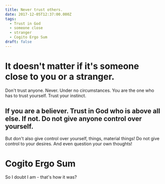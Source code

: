 ```yaml
---
title: Never trust others.
date: 2017-12-05T12:37:00.000Z
tags:
  - Trust in God
  - someone close
  - stranger
  - Cogito Ergo Sum
draft: false
---
```

# It doesn't matter if it's someone close to you or a stranger.



Don't trust anyone. Never.  Under no circumstances. You are the one who has to trust yourself. Trust your instinct. 

## If you are a believer. Trust in God who is above all else. If not. Do not give anyone control over yourself.



But don't also give control over yourself, things, material things! Do not give control to your desires. And even question your own thoughts!



# Cogito Ergo Sum

So I doubt I am - that's how it was?
